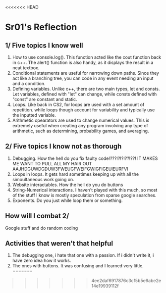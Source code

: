 <<<<<<< HEAD
# Sr01's Reflection

## 1/ Five topics I know well

1. How to use console.log(). This function acted like the cout function back in c++. The alert() function is also handy, as it displays the result in a neat textbox.
2. Conditional statements are useful for narrowing down paths. Since they act like a branching tree, you can code in any event needing an input and a condition. 
3. Defining variables. Unlike c++, there are two main types, let and consts. Let variables, defined with "let" can change, while consts defined with "const" are constant and static.
4. Loops. Like back in CS2, for loops are used with a set amount of repetition. while loops though account for variability and typically use the inputted variable.
5. Arithmetic opearators are used to change numerical values. This is extremely useful when creating any program involving any type of arithmetic, such as determining, probability games, and averaging.

## 2/ Five topics I know not as thorough

1. Debugging. How the hell do you fix faulty code!???!?!?!??!??! IT MAKES ME WANT TO PULL ALL MY HAIR OUT AAJHDGUWDGDUW3FWEUGFWEIFGWIGFIGEUIEURFVI
2. Loops in loops. It gets hard sometimes keeping up with all the simoultaneous work going on.
3. Website interactables. How the hell do you do buttons
4. String-Numerical interactions. I haven't played with this much, so most of the stuff I know is mostly speculation from sparse google searches.
5. Exponents. Do you just while loop them or something.

## How will I combat 2/

Google stuff and do random coding

## Activities that weren't that helpful

1. The debugging one, i hate that one with a passion. If i didn't write it, i have zero idea how it works.
2. The ones with buttons. It was confusing and I learned very little.
=======

>>>>>>> 4ee2daf6917876c3cf5b5e6abe2e14e19939112f
